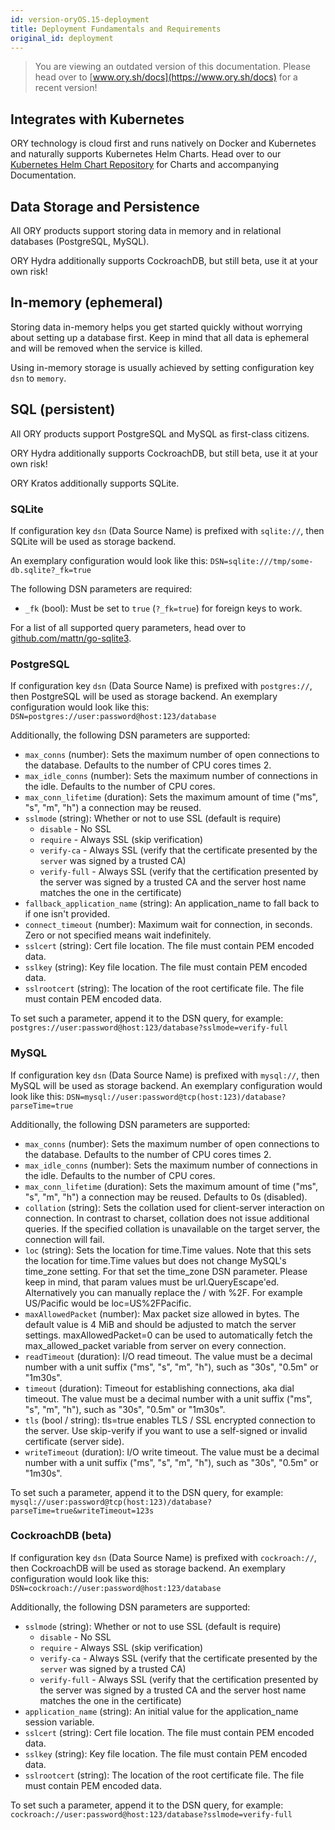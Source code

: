 ```yaml
---
id: version-oryOS.15-deployment
title: Deployment Fundamentals and Requirements
original_id: deployment
---
```


> You are viewing an outdated version of this documentation. Please head over
> to [www.ory.sh/docs](https://www.ory.sh/docs) for a recent version!

## Integrates with Kubernetes

ORY technology is cloud first and runs natively on Docker and Kubernetes and
naturally supports Kubernetes Helm Charts. Head over to our
[Kubernetes Helm Chart Repository](https://k8s.ory.sh/helm) for Charts and
accompanying Documentation.

## Data Storage and Persistence

All ORY products support storing data in memory and in relational databases
(PostgreSQL, MySQL).

ORY Hydra additionally supports CockroachDB, but still beta, use it at your own
risk!

## In-memory (ephemeral)

Storing data in-memory helps you get started quickly without worrying about
setting up a database first. Keep in mind that all data is ephemeral and will be
removed when the service is killed.

Using in-memory storage is usually achieved by setting configuration key `dsn`
to `memory`.

## SQL (persistent)

All ORY products support PostgreSQL and MySQL as first-class citizens.

ORY Hydra additionally supports CockroachDB, but still beta, use it at your own
risk!

ORY Kratos additionally supports SQLite.

### SQLite

If configuration key `dsn` (Data Source Name) is prefixed with `sqlite://`, then
SQLite will be used as storage backend.

An exemplary configuration would look like this:
`DSN=sqlite:///tmp/some-db.sqlite?_fk=true`

The following DSN parameters are required:

- `_fk` (bool): Must be set to `true` (`?_fk=true`) for foreign keys to work.

For a list of all supported query parameters, head over to
[github.com/mattn/go-sqlite3](https://github.com/mattn/go-sqlite3#connection-string).

### PostgreSQL

If configuration key `dsn` (Data Source Name) is prefixed with `postgres://`,
then PostgreSQL will be used as storage backend. An exemplary configuration
would look like this: `DSN=postgres://user:password@host:123/database`

Additionally, the following DSN parameters are supported:

- `max_conns` (number): Sets the maximum number of open connections to the
  database. Defaults to the number of CPU cores times 2.
- `max_idle_conns` (number): Sets the maximum number of connections in the idle.
  Defaults to the number of CPU cores.
- `max_conn_lifetime` (duration): Sets the maximum amount of time ("ms", "s",
  "m", "h") a connection may be reused.
- `sslmode` (string): Whether or not to use SSL (default is require)
  - `disable` - No SSL
  - `require` - Always SSL (skip verification)
  - `verify-ca` - Always SSL (verify that the certificate presented by the
    `server` was signed by a trusted CA)
  - `verify-full` - Always SSL (verify that the certification presented by the
    server was signed by a trusted CA and the server host name matches the one
    in the certificate)
- `fallback_application_name` (string): An application_name to fall back to if
  one isn't provided.
- `connect_timeout` (number): Maximum wait for connection, in seconds. Zero or
  not specified means wait indefinitely.
- `sslcert` (string): Cert file location. The file must contain PEM encoded
  data.
- `sslkey` (string): Key file location. The file must contain PEM encoded data.
- `sslrootcert` (string): The location of the root certificate file. The file
  must contain PEM encoded data.

To set such a parameter, append it to the DSN query, for example:
`postgres://user:password@host:123/database?sslmode=verify-full`

### MySQL

If configuration key `dsn` (Data Source Name) is prefixed with `mysql://`, then
MySQL will be used as storage backend. An exemplary configuration would look
like this: `DSN=mysql://user:password@tcp(host:123)/database?parseTime=true`

Additionally, the following DSN parameters are supported:

- `max_conns` (number): Sets the maximum number of open connections to the
  database. Defaults to the number of CPU cores times 2.
- `max_idle_conns` (number): Sets the maximum number of connections in the idle.
  Defaults to the number of CPU cores.
- `max_conn_lifetime` (duration): Sets the maximum amount of time ("ms", "s",
  "m", "h") a connection may be reused. Defaults to 0s (disabled).
- `collation` (string): Sets the collation used for client-server interaction on
  connection. In contrast to charset, collation does not issue additional
  queries. If the specified collation is unavailable on the target server, the
  connection will fail.
- `loc` (string): Sets the location for time.Time values. Note that this sets
  the location for time.Time values but does not change MySQL's time_zone
  setting. For that set the time_zone DSN parameter. Please keep in mind, that
  param values must be url.QueryEscape'ed. Alternatively you can manually
  replace the / with %2F. For example US/Pacific would be loc=US%2FPacific.
- `maxAllowedPacket` (number): Max packet size allowed in bytes. The default
  value is 4 MiB and should be adjusted to match the server settings.
  maxAllowedPacket=0 can be used to automatically fetch the max_allowed_packet
  variable from server on every connection.
- `readTimeout` (duration): I/O read timeout. The value must be a decimal number
  with a unit suffix ("ms", "s", "m", "h"), such as "30s", "0.5m" or "1m30s".
- `timeout` (duration): Timeout for establishing connections, aka dial timeout.
  The value must be a decimal number with a unit suffix ("ms", "s", "m", "h"),
  such as "30s", "0.5m" or "1m30s".
- `tls` (bool / string): tls=true enables TLS / SSL encrypted connection to the
  server. Use skip-verify if you want to use a self-signed or invalid
  certificate (server side).
- `writeTimeout` (duration): I/O write timeout. The value must be a decimal
  number with a unit suffix ("ms", "s", "m", "h"), such as "30s", "0.5m" or
  "1m30s".

To set such a parameter, append it to the DSN query, for example:
`mysql://user:password@tcp(host:123)/database?parseTime=true&writeTimeout=123s`

### CockroachDB (beta)

If configuration key `dsn` (Data Source Name) is prefixed with `cockroach://`,
then CockroachDB will be used as storage backend. An exemplary configuration
would look like this: `DSN=cockroach://user:password@host:123/database`

Additionally, the following DSN parameters are supported:

- `sslmode` (string): Whether or not to use SSL (default is require)
  - `disable` - No SSL
  - `require` - Always SSL (skip verification)
  - `verify-ca` - Always SSL (verify that the certificate presented by the
    `server` was signed by a trusted CA)
  - `verify-full` - Always SSL (verify that the certification presented by the
    server was signed by a trusted CA and the server host name matches the one
    in the certificate)
- `application_name` (string): An initial value for the application_name session
  variable.
- `sslcert` (string): Cert file location. The file must contain PEM encoded
  data.
- `sslkey` (string): Key file location. The file must contain PEM encoded data.
- `sslrootcert` (string): The location of the root certificate file. The file
  must contain PEM encoded data.

To set such a parameter, append it to the DSN query, for example:
`cockroach://user:password@host:123/database?sslmode=verify-full`
